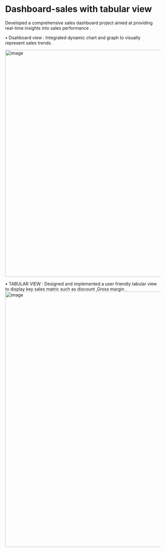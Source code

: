 # Dashboard-sales with tabular view 
Developed a comprehensive sales dashboard project aimed at providing real-time insights into sales performance .

•	Dsahboard view : Integrated dynamic chart and graph to visually represent sales  trends.


<img width="735" alt="image" src="https://github.com/Anshita-chachudiya01/Dashboard-sales-with-tabular-view/assets/163373844/1e7dac59-8fd4-47aa-bb57-6268fbb9798f">

•	TABULAR VIEW : Designed and implemented a user friendly tabular view to display key sales matric such as discount ,Gross margin .
<img width="827" alt="image" src="https://github.com/Anshita-chachudiya01/Dashboard-sales-with-tabular-view/assets/163373844/8ce564c2-a078-41b0-9398-486514d30d42">




